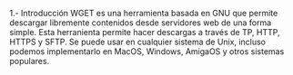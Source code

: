 1.- Introducción
WGET es una herramienta basada en GNU que permite descargar libremente contenidos desde servidores web de una forma simple. Esta herranienta permite hacer descargas a través
de TP, HTTP, HTTPS y SFTP. Se puede usar en cualquier sistema de Unix, incluso podemos implementarlo en MacOS, Windows, AmigaOS y otros sistemas populares.
